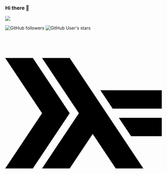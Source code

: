 ### Hi there 👋

<!--
**romildojuliano/romildojuliano** is a ✨ _special_ ✨ repository because its `README.md` (this file) appears on your GitHub profile.

Here are some ideas to get you started:

- 🔭 I’m currently working on ...
- 🌱 I’m currently learning ...
- 👯 I’m looking to collaborate on ...
- 🤔 I’m looking for help with ...
- 💬 Ask me about ...
- 📫 How to reach me: ...
- 😄 Pronouns: ...
- ⚡ Fun fact: ...
-->

![](https://komarev.com/ghpvc/?username=romildojuliano&color=blue)

![GitHub followers](https://img.shields.io/github/followers/romildojuliano?style=social)    ![GitHub User's stars](https://img.shields.io/github/stars/romildojuliano?style=social)

<svg role="img" viewBox="0 0 24 24" xmlns="http://www.w3.org/2000/svg"><title>Haskell</title><path d="M0 3.535L5.647 12 0 20.465h4.235L9.883 12 4.235 3.535zm5.647 0L11.294 12l-5.647 8.465h4.235l3.53-5.29 3.53 5.29h4.234L9.883 3.535zm8.941 4.938l1.883 2.822H24V8.473zm2.824 4.232l1.882 2.822H24v-2.822z"/></svg>
